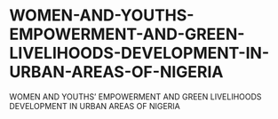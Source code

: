 # WOMEN-AND-YOUTHS-EMPOWERMENT-AND-GREEN-LIVELIHOODS-DEVELOPMENT-IN-URBAN-AREAS-OF-NIGERIA
WOMEN AND YOUTHS’ EMPOWERMENT AND GREEN LIVELIHOODS DEVELOPMENT IN URBAN AREAS OF NIGERIA
